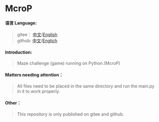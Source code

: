 # McroP

#### 语言   Language:
>gitee： [中文](https://gitee.com/yxrlyg/mcrop)/[English](https://gitee.com/yxrlyg/mcrop/blob/master/README-en.md)\
  github:  [中文](https://github.com/lyggb721210/Examples)/[Englich](https://github.com/lyggb721210/Examples/blob/master/README-en.md)
#### Introduction:
>Maze challenge (game) running on Python.(McroP)
#### Matters needing attention：
>All files need to be placed in the same directory and run the main.py in it to work properly.
#### Other：
>This repository is only published on gitee and github.
